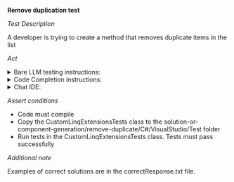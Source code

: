 **Remove duplication test**

*Test Description*

A developer is trying to create a method that removes duplicate items in the list

*Act*

<details>
<summary>Bare LLM testing instructions:</summary>

- Open the prompt.txt file
- Copy a question located in the prompt.txt file to the chat window
- Submit the question
- Open the project solution-or-component-generation/remove-duplicate/C#
- Open the CustomLinqExtenstions class
- Add the suggested method to the CustomLinqExtenstions class

</details>

<details>
<summary>Code Completion instructions:</summary>

- Open the project solution-or-component-generation/remove-duplicate/C# in IDE
- Open the CustomLinqExtenstions class
- Type in the class:

```C#
public static List<T> RemoveDuplicates<T>(this List<T> list) where T : IEquatable<T> {
```

- Press ENTER
- Accept a sequence of suggestions using the TAB and ENTER keys

</details>

<details>
<summary>Chat IDE:</summary>

- Open the project solution-or-component-generation/remove-duplicate/C#
- Open the CustomLinqExtenstions class
- Type in the chat window:

```
Implement the method to remove duplicate items in the list:
public static List RemoveDuplicates(this List list) where T : IEquatable{}
```

- Add the suggested method to the CustomLinqExtenstions class

</details>

*Assert conditions*

- Code must compile
- Copy the CustomLinqExtensionsTests class to the solution-or-component-generation/remove-duplicate/C#/VisualStudio/Test folder
- Run tests in the CustomLinqExtensionsTests class. Tests must pass successfully

*Additional note*

Examples of correct solutions are in the correctResponse.txt file.
